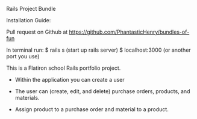 Rails Project Bundle

Installation Guide:

Pull request on Github at https://github.com/PhantasticHenry/bundles-of-fun

In terminal run: 
$ rails s (start up rails server)
$ localhost:3000 (or another port you use)

This is a Flatiron school Rails portfolio project.  

 - Within the application you can create a user

 - The user can (create, edit, and delete) purchase orders, products, and materials.

 - Assign product to a purchase order and material to a product.

